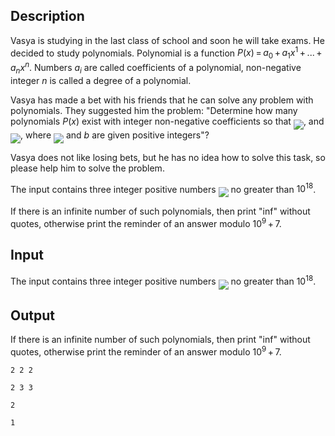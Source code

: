 ## Description

<div><p>Vasya is studying in the last class of school and soon he will take exams. He decided to study polynomials. <span class="tex-font-style-underline">Polynomial</span> is a function <span class="tex-span"><i>P</i>(<i>x</i>) = <i>a</i><sub class="lower-index">0</sub> + <i>a</i><sub class="lower-index">1</sub><i>x</i><sup class="upper-index">1</sup> + ... + <i>a</i><sub class="lower-index"><i>n</i></sub><i>x</i><sup class="upper-index"><i>n</i></sup></span>. Numbers <span class="tex-span"><i>a</i><sub class="lower-index"><i>i</i></sub></span> are called <span class="tex-font-style-underline">coefficients</span> of a polynomial, non-negative integer <span class="tex-span"><i>n</i></span> is called a <span class="tex-font-style-underline">degree</span> of a polynomial.</p><p>Vasya has made a bet with his friends that he can solve any problem with polynomials. They suggested him the problem: "Determine how many polynomials <span class="tex-span"><i>P</i>(<i>x</i>)</span> exist with <span class="tex-font-style-bf">integer non-negative</span> coefficients so that <img align="middle" class="tex-formula" src="file://UwkGPUIU.png" style="max-width: 100.0%;max-height: 100.0%;">, and <img align="middle" class="tex-formula" src="file://y27Pi1fG.png" style="max-width: 100.0%;max-height: 100.0%;">, where <img align="middle" class="tex-formula" src="file://6CY3jlNJ.png" style="max-width: 100.0%;max-height: 100.0%;"> and <span class="tex-span"><i>b</i></span> are given positive integers"? </p><p>Vasya does not like losing bets, but he has no idea how to solve this task, so please help him to solve the problem.</p></div><div class="input-specification"><p>The input contains three integer positive numbers <img align="middle" class="tex-formula" src="file://rCdgxT9s.png" style="max-width: 100.0%;max-height: 100.0%;"> no greater than <span class="tex-span">10<sup class="upper-index">18</sup></span>.</p></div><div class="output-specification"><p>If there is an infinite number of such polynomials, then print "<span class="tex-font-style-tt">inf</span>" <span class="tex-font-style-bf">without quotes</span>, otherwise print the reminder of an answer modulo <span class="tex-span">10<sup class="upper-index">9</sup> + 7</span>.</p></div>

## Input

<p>The input contains three integer positive numbers <img align="middle" class="tex-formula" src="file://rCdgxT9s.png" style="max-width: 100.0%;max-height: 100.0%;"> no greater than <span class="tex-span">10<sup class="upper-index">18</sup></span>.</p>

## Output

<p>If there is an infinite number of such polynomials, then print "<span class="tex-font-style-tt">inf</span>" <span class="tex-font-style-bf">without quotes</span>, otherwise print the reminder of an answer modulo <span class="tex-span">10<sup class="upper-index">9</sup> + 7</span>.</p>





```input1
2 2 2

```




```input2
2 3 3

```




```output1
2

```




```output2
1

```


